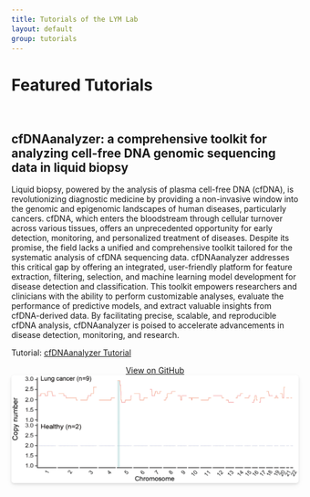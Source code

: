 ```yaml
---
title: Tutorials of the LYM Lab
layout: default
group: tutorials
---
```



<h1>Featured Tutorials</h1>
<br>

<h2>cfDNAanalyzer: a comprehensive toolkit for analyzing cell-free DNA genomic sequencing data in liquid biopsy</h2>

<p>Liquid biopsy, powered by the analysis of plasma cell-free DNA (cfDNA), is revolutionizing diagnostic medicine by providing a non-invasive window into the genomic and epigenomic landscapes of human diseases, particularly cancers. cfDNA, which enters the bloodstream through cellular turnover across various tissues, offers an unprecedented opportunity for early detection, monitoring, and personalized treatment of diseases. Despite its promise, the field lacks a unified and comprehensive toolkit tailored for the systematic analysis of cfDNA sequencing data. cfDNAanalyzer addresses this critical gap by offering an integrated, user-friendly platform for feature extraction, filtering, selection, and machine learning model development for disease detection and classification. This toolkit empowers researchers and clinicians with the ability to perform customizable analyses, evaluate the performance of predictive models, and extract valuable insights from cfDNA-derived data. By facilitating precise, scalable, and reproducible cfDNA analysis, cfDNAanalyzer is poised to accelerate advancements in disease detection, monitoring, and research.</p>

Tutorial: <a href='https://liymlab.github.io/cfDNAanalyzer/Tutorial'>cfDNAanalyzer Tutorial</a> 

<center>
    <a href='https://github.com/LiymLab/cfDNAanalyzer' class="btn btn-primary">View on GitHub</a> 
    <br>
    <img width="800px" 
     src="/cfDNAanalyzer/Figures/Section%201.1.png" 
     style="border-radius: 5px; box-shadow: 0 2px 4px rgba(0,0,0,0.1), 0 4px 10px rgba(0,0,0,0.05);">
    
</center>




